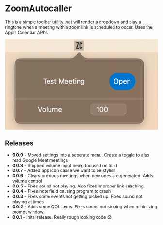 #  ZoomAutocaller

This is a simple toolbar utility that will render a dropdown and play a ringtone when a meeting with a zoom link is scheduled to occur.  Uses the Apple Calendar API's

![](./_docs/screenshot.png)

## Releases

- **0.0.9** - Moved settings into a seperate menu.  Create a toggle to also read Google Meet meetings
- **0.0.8** - Stopped volume input being focused on load
- **0.0.7** - Added app icon cause we want to be stylish
- **0.0.6** - Clears previous meetings when new ones are generated.  Adds volume control
- **0.0.5** - Fixes sound not playing.  Also fixes improper link seaching.
- **0.0.4** - Fixes note field causing program to crash
- **0.0.3** - Fixes some events not getting picked up.  Fixes sound not playing at times
- **0.0.2** - Adds some QOL items. Fixes sound not stoping when minimizing prompt window.
- **0.0.1** - Inital release.  Really rough looking code 😧
